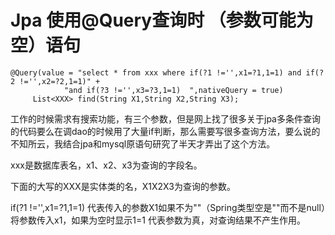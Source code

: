 # Jpa 使用@Query查询时 （参数可能为空）语句

```
@Query(value = "select * from xxx where if(?1 !='',x1=?1,1=1) and if(?2 !='',x2=?2,1=1)" +
            "and if(?3 !='',x3=?3,1=1)  ",nativeQuery = true)
     List<XXX> find(String X1,String X2,String X3);
```

工作的时候需求有搜索功能，有三个参数，但是网上找了很多关于jpa多条件查询的代码要么在调dao的时候用了大量if判断，那么需要写很多查询方法，要么说的不知所云，我结合jpa和mysql原语句研究了半天才弄出了这个方法。



xxx是数据库表名，x1、x2、x3为查询的字段名。



下面的大写的XXX是实体类的名，X1X2X3为查询的参数。



if\(?1 !='',x1=?1,1=1\) 代表传入的参数X1如果不为""（Spring类型空是""而不是null）将参数传入x1，如果为空时显示1=1 代表参数为真，对查询结果不产生作用。



